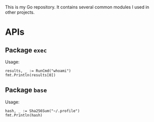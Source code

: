 This is my Go repository. It contains several common modules I used in other
projects.

# APIs

## Package `exec`

Usage:

    results, _ := RunCmd("whoami")
    fmt.Println(results[0])

## Package `base`

Usage:

    hash, _ := Sha256Sum("~/.profile")
    fmt.Println(hash)

